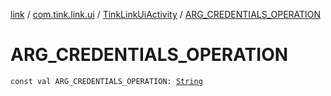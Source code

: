 [link](../../index.md) / [com.tink.link.ui](../index.md) / [TinkLinkUiActivity](index.md) / [ARG_CREDENTIALS_OPERATION](./-a-r-g_-c-r-e-d-e-n-t-i-a-l-s_-o-p-e-r-a-t-i-o-n.md)

# ARG_CREDENTIALS_OPERATION

`const val ARG_CREDENTIALS_OPERATION: `[`String`](https://kotlinlang.org/api/latest/jvm/stdlib/kotlin/-string/index.html)